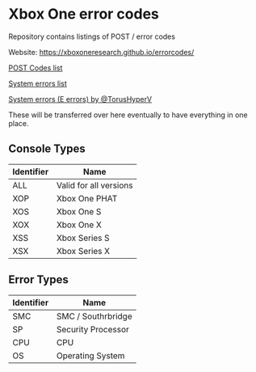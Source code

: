 # Xbox One error codes

Repository contains listings of POST / error codes

Website: https://xboxoneresearch.github.io/errorcodes/

[POST Codes list](./postcodes.csv)

[System errors list](./system.csv)

[System errors (E errors) by @TorusHyperV](https://github.com/TorusHyperV/XboxOne-EXXX-err-Codes)

These will be transferred over here eventually to have everything in one place.

## Console Types

| Identifier | Name                   |
| ---------- | -----------------------|
| ALL        | Valid for all versions |
| XOP        | Xbox One PHAT          |
| XOS        | Xbox One S             |
| XOX        | Xbox One X             |
| XSS        | Xbox Series S          |
| XSX        | Xbox Series X          |

## Error Types

| Identifier | Name               |
| ---------- | ------------------ |
| SMC        | SMC / Southrbridge |
| SP         | Security Processor |
| CPU        | CPU                |
| OS         | Operating System   |

